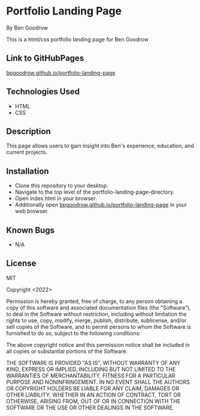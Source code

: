 # Portfolio Landing Page
By Ben Goodrow

This is a html/css portfolio landing page for Ben Goodrow

## Link to GitHubPages
[bpgoodrow.github.io/portfolio-landing-page](bpgoodrow.github.io/portfolio-landing-page/)

## Technologies Used
* HTML
* CSS

## Description
This page allows users to gain insight into Ben's experience, education, and current projects.

## Installation
* Clone this repository to your desktop.
* Navigate to the top level of the portfolio-landing-page-directory.
* Open index.html in your browser.
* Additionally open [bpgoodrow.github.io/portfolio-landing-page](bpgoodrow.github.io/portfolio-landing-page) in your web browser.

## Known Bugs
* N/A

## License

MIT

Copyright <2022> <Benjamin Goodrow>

Permission is hereby granted, free of charge, to any person obtaining a copy of this software and associated documentation files (the "Software"), to deal in the Software without restriction, including without limitation the rights to use, copy, modify, merge, publish, distribute, sublicense, and/or sell copies of the Software, and to permit persons to whom the Software is furnished to do so, subject to the following conditions:

The above copyright notice and this permission notice shall be included in all copies or substantial portions of the Software.

THE SOFTWARE IS PROVIDED "AS IS", WITHOUT WARRANTY OF ANY KIND, EXPRESS OR IMPLIED, INCLUDING BUT NOT LIMITED TO THE WARRANTIES OF MERCHANTABILITY, FITNESS FOR A PARTICULAR PURPOSE AND NONINFRINGEMENT. IN NO EVENT SHALL THE AUTHORS OR COPYRIGHT HOLDERS BE LIABLE FOR ANY CLAIM, DAMAGES OR OTHER LIABILITY, WHETHER IN AN ACTION OF CONTRACT, TORT OR OTHERWISE, ARISING FROM, OUT OF OR IN CONNECTION WITH THE SOFTWARE OR THE USE OR OTHER DEALINGS IN THE SOFTWARE.

